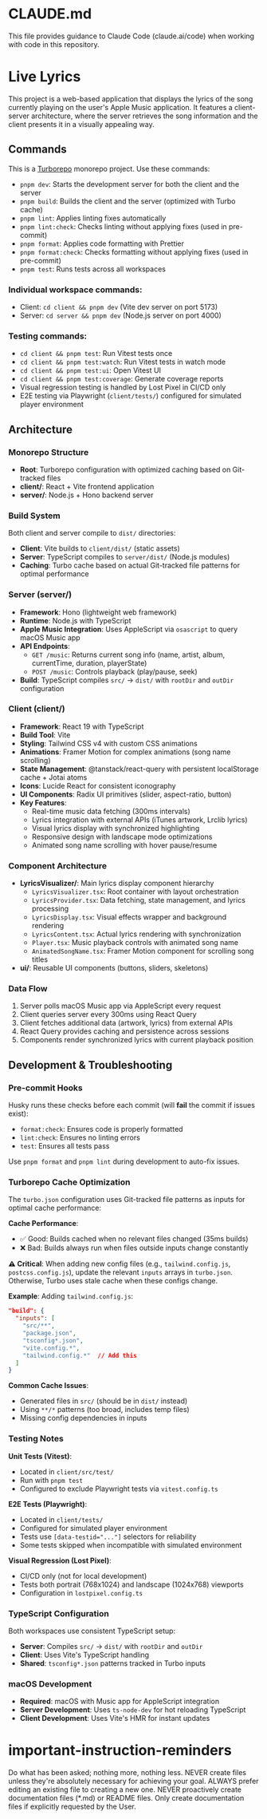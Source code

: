 # CLAUDE.md

This file provides guidance to Claude Code (claude.ai/code) when working with code in this repository.

# Live Lyrics

This project is a web-based application that displays the lyrics of the song currently playing on the user's Apple Music application. It features a client-server architecture, where the server retrieves the song information and the client presents it in a visually appealing way.

## Commands

This is a [Turborepo](https://turbo.build/) monorepo project. Use these commands:

- `pnpm dev`: Starts the development server for both the client and the server
- `pnpm build`: Builds the client and the server (optimized with Turbo cache)
- `pnpm lint`: Applies linting fixes automatically
- `pnpm lint:check`: Checks linting without applying fixes (used in pre-commit)
- `pnpm format`: Applies code formatting with Prettier
- `pnpm format:check`: Checks formatting without applying fixes (used in pre-commit)
- `pnpm test`: Runs tests across all workspaces

### Individual workspace commands:

- Client: `cd client && pnpm dev` (Vite dev server on port 5173)
- Server: `cd server && pnpm dev` (Node.js server on port 4000)

### Testing commands:

- `cd client && pnpm test`: Run Vitest tests once
- `cd client && pnpm test:watch`: Run Vitest tests in watch mode
- `cd client && pnpm test:ui`: Open Vitest UI
- `cd client && pnpm test:coverage`: Generate coverage reports
- Visual regression testing is handled by Lost Pixel in CI/CD only
- E2E testing via Playwright (`client/tests/`) configured for simulated player environment

## Architecture

### Monorepo Structure

- **Root**: Turborepo configuration with optimized caching based on Git-tracked files
- **client/**: React + Vite frontend application
- **server/**: Node.js + Hono backend server

### Build System

Both client and server compile to `dist/` directories:
- **Client**: Vite builds to `client/dist/` (static assets)
- **Server**: TypeScript compiles to `server/dist/` (Node.js modules)
- **Caching**: Turbo cache based on actual Git-tracked file patterns for optimal performance

### Server (server/)

- **Framework**: Hono (lightweight web framework)
- **Runtime**: Node.js with TypeScript
- **Apple Music Integration**: Uses AppleScript via `osascript` to query macOS Music app
- **API Endpoints**:
  - `GET /music`: Returns current song info (name, artist, album, currentTime, duration, playerState)
  - `POST /music`: Controls playback (play/pause, seek)
- **Build**: TypeScript compiles `src/` → `dist/` with `rootDir` and `outDir` configuration

### Client (client/)

- **Framework**: React 19 with TypeScript
- **Build Tool**: Vite
- **Styling**: Tailwind CSS v4 with custom CSS animations
- **Animations**: Framer Motion for complex animations (song name scrolling)
- **State Management**: @tanstack/react-query with persistent localStorage cache + Jotai atoms
- **Icons**: Lucide React for consistent iconography
- **UI Components**: Radix UI primitives (slider, aspect-ratio, button)
- **Key Features**:
  - Real-time music data fetching (300ms intervals)
  - Lyrics integration with external APIs (iTunes artwork, Lrclib lyrics)
  - Visual lyrics display with synchronized highlighting
  - Responsive design with landscape mode optimizations
  - Animated song name scrolling with hover pause/resume

### Component Architecture

- **LyricsVisualizer/**: Main lyrics display component hierarchy
  - `LyricsVisualizer.tsx`: Root container with layout orchestration
  - `LyricsProvider.tsx`: Data fetching, state management, and lyrics processing
  - `LyricsDisplay.tsx`: Visual effects wrapper and background rendering
  - `LyricsContent.tsx`: Actual lyrics rendering with synchronization
  - `Player.tsx`: Music playback controls with animated song name
  - `AnimatedSongName.tsx`: Framer Motion component for scrolling song titles
- **ui/**: Reusable UI components (buttons, sliders, skeletons)

### Data Flow

1. Server polls macOS Music app via AppleScript every request
2. Client queries server every 300ms using React Query
3. Client fetches additional data (artwork, lyrics) from external APIs
4. React Query provides caching and persistence across sessions
5. Components render synchronized lyrics with current playback position

## Development & Troubleshooting

### Pre-commit Hooks

Husky runs these checks before each commit (will **fail** the commit if issues exist):
- `format:check`: Ensures code is properly formatted
- `lint:check`: Ensures no linting errors
- `test`: Ensures all tests pass

Use `pnpm format` and `pnpm lint` during development to auto-fix issues.

### Turborepo Cache Optimization

The `turbo.json` configuration uses Git-tracked file patterns as inputs for optimal cache performance:

**Cache Performance**:
- ✅ Good: Builds cached when no relevant files changed (35ms builds)
- ❌ Bad: Builds always run when files outside inputs change constantly

**⚠️ Critical**: When adding new config files (e.g., `tailwind.config.js`, `postcss.config.js`), update the relevant `inputs` arrays in `turbo.json`. Otherwise, Turbo uses stale cache when these configs change.

**Example**: Adding `tailwind.config.js`:
```json
"build": {
  "inputs": [
    "src/**",
    "package.json",
    "tsconfig*.json",
    "vite.config.*",
    "tailwind.config.*"  // Add this
  ]
}
```

**Common Cache Issues**:
- Generated files in `src/` (should be in `dist/` instead)
- Using `**/*` patterns (too broad, includes temp files)
- Missing config dependencies in inputs

### Testing Notes

**Unit Tests (Vitest)**:
- Located in `client/src/test/`
- Run with `pnpm test`
- Configured to exclude Playwright tests via `vitest.config.ts`

**E2E Tests (Playwright)**:
- Located in `client/tests/`
- Configured for simulated player environment
- Tests use `[data-testid="..."]` selectors for reliability
- Some tests skipped when incompatible with simulated environment

**Visual Regression (Lost Pixel)**:
- CI/CD only (not for local development)
- Tests both portrait (768x1024) and landscape (1024x768) viewports
- Configuration in `lostpixel.config.ts`

### TypeScript Configuration

Both workspaces use consistent TypeScript setup:
- **Server**: Compiles `src/` → `dist/` with `rootDir` and `outDir`
- **Client**: Uses Vite's TypeScript handling
- **Shared**: `tsconfig*.json` patterns tracked in Turbo inputs

### macOS Development

- **Required**: macOS with Music app for AppleScript integration
- **Server Development**: Uses `ts-node-dev` for hot reloading TypeScript
- **Client Development**: Uses Vite's HMR for instant updates

# important-instruction-reminders
Do what has been asked; nothing more, nothing less.
NEVER create files unless they're absolutely necessary for achieving your goal.
ALWAYS prefer editing an existing file to creating a new one.
NEVER proactively create documentation files (*.md) or README files. Only create documentation files if explicitly requested by the User.